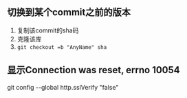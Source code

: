 ## 切换到某个commit之前的版本
1. 复制该commit的sha码
2. 克隆该库
3. `git checkout =b "AnyName" sha`

## 显示Connection was reset, errno 10054
git config --global http.sslVerify "false"